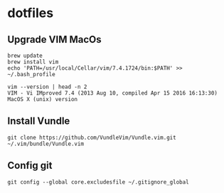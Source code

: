 # dotfiles

## Upgrade VIM MacOs

```shell
brew update
brew install vim
echo 'PATH=/usr/local/Cellar/vim/7.4.1724/bin:$PATH' >> ~/.bash_profile
```

```
vim --version | head -n 2
VIM - Vi IMproved 7.4 (2013 Aug 10, compiled Apr 15 2016 16:13:30)
MacOS X (unix) version
```

## Install Vundle

```
git clone https://github.com/VundleVim/Vundle.vim.git ~/.vim/bundle/Vundle.vim
```

## Config git

```
git config --global core.excludesfile ~/.gitignore_global
```
